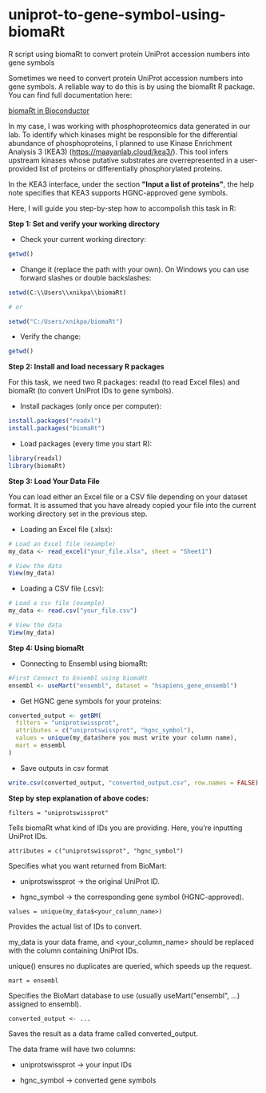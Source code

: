 # uniprot-to-gene-symbol-using-biomaRt
R script using biomaRt to convert protein UniProt accession numbers into gene symbols

Sometimes we need to convert protein UniProt accession numbers into gene symbols. A reliable way to do this is by using the biomaRt R package. You can find full documentation here:

[biomaRt in Bioconductor](https://bioconductor.org/packages/release/bioc/html/biomaRt.html)

In my case, I was working with phosphoproteomics data generated in our lab. To identify which kinases might be responsible for the differential abundance of phosphoproteins, I planned to use Kinase Enrichment Analysis 3 (KEA3) (https://maayanlab.cloud/kea3/). This tool infers upstream kinases whose putative substrates are overrepresented in a user-provided list of proteins or differentially phosphorylated proteins.

In the KEA3 interface, under the section **"Input a list of proteins"**, the help note specifies that KEA3 supports HGNC-approved gene symbols.

Here, I will guide you step-by-step how to accompolish this task in R:

**Step 1: Set and verify your working directory**

  - Check your current working directory:
```r
getwd()
```

- Change it (replace the path with your own). On Windows you can use forward slashes or double backslashes:
```r
setwd(C:\\Users\\xnikpa\\biomaRt)

# or 

setwd("C:/Users/xnikpa/biomaRt")
```

- Verify the change:
```r
getwd()
```

**Step 2: Install and load necessary R packages**

For this task, we need two R packages: readxl (to read Excel files) and biomaRt (to convert UniProt IDs to gene symbols).

- Install packages (only once per computer):
```r
install.packages("readxl")
install.packages("biomaRt")
```


- Load packages (every time you start R):
```r
library(readxl)
library(biomaRt)
```

**Step 3: Load Your Data File**

You can load either an Excel file or a CSV file depending on your dataset format. It is assumed that you have already copied your file into the current working directory set in the previous step.

- Loading an Excel file (.xlsx):

```r
# Load an Excel file (example)
my_data <- read_excel("your_file.xlsx", sheet = "Sheet1")

# View the data
View(my_data)
```

- Loading a CSV file (.csv):

```r
# Load a csv file (example)
my_data <- read.csv("your_file.csv")

# View the data
View(my_data)
```

**Step 4: Using biomaRt**

- Connecting to Ensembl using biomaRt:

```r
#First Connect to Ensembl using biomaRt
ensembl <- useMart("ensembl", dataset = "hsapiens_gene_ensembl")
```

- Get HGNC gene symbols for your proteins:

```r
converted_output <- getBM(
  filters = "uniprotswissprot",
  attributes = c("uniprotswissprot", "hgnc_symbol"),
  values = unique(my_data$here you must write your column name),
  mart = ensembl
)
```
- Save outputs in csv format

```r
write.csv(converted_output, "converted_output.csv", row.names = FALSE)
```

**Step by step explanation of above codes:**

`filters = "uniprotswissprot"`

Tells biomaRt what kind of IDs you are providing. Here, you’re inputting UniProt IDs.

`attributes = c("uniprotswissprot", "hgnc_symbol")`

Specifies what you want returned from BioMart:

- uniprotswissprot → the original UniProt ID.

- hgnc_symbol → the corresponding gene symbol (HGNC-approved).

`values = unique(my_data$<your_column_name>)`

Provides the actual list of IDs to convert.

my_data is your data frame, and <your_column_name> should be replaced with the column containing UniProt IDs.

unique() ensures no duplicates are queried, which speeds up the request.

`mart = ensembl`

Specifies the BioMart database to use (usually useMart("ensembl", ...) assigned to ensembl).

`converted_output <- ...`

Saves the result as a data frame called converted_output.

The data frame will have two columns:

- uniprotswissprot → your input IDs

- hgnc_symbol → converted gene symbols